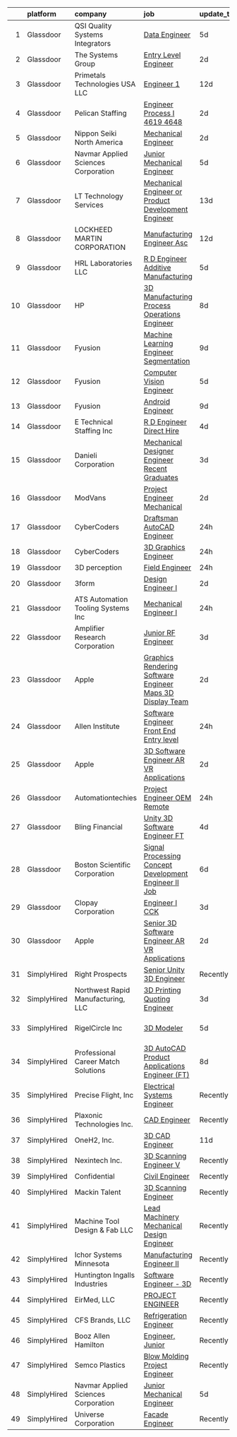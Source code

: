 

|    | platform    | company                             | job                                                                                                                                                                                                                                                                                                                                                                                                                                                                                                                                                                                                                                                                                                                                                                                                                                                                                                                                                                                                                                                                                                                                                                                                                                                                                                                                                                                                               | update_time   | location                   |
|---:|:------------|:------------------------------------|:------------------------------------------------------------------------------------------------------------------------------------------------------------------------------------------------------------------------------------------------------------------------------------------------------------------------------------------------------------------------------------------------------------------------------------------------------------------------------------------------------------------------------------------------------------------------------------------------------------------------------------------------------------------------------------------------------------------------------------------------------------------------------------------------------------------------------------------------------------------------------------------------------------------------------------------------------------------------------------------------------------------------------------------------------------------------------------------------------------------------------------------------------------------------------------------------------------------------------------------------------------------------------------------------------------------------------------------------------------------------------------------------------------------|:--------------|:---------------------------|
|  1 | Glassdoor   | QSI    Quality Systems Integrators  | [Data Engineer](https://www.glassdoor.com/partner/jobListing.htm?pos=115&ao=1136043&s=58&guid=00000181c80a850399a1b6857cec19b5&src=GD_JOB_AD&t=SR&vt=w&ea=1&cs=1_7c8bdd2d&cb=1656918541979&jobListingId=1007968730724&jrtk=3-0-1g740l19ig4d0801-1g740l1a0k60t800-1b7cb613c4416b93-)                                                                                                                                                                                                                                                                                                                                                                                                                                                                                                                                                                                                                                                                                                                                                                                                                                                                                                                                                                                                                                                                                                                               | 5d            | Minneapolis, MN            |
|  2 | Glassdoor   | The Systems Group                   | [Entry Level Engineer](https://www.glassdoor.com/partner/jobListing.htm?pos=119&ao=1136043&s=58&guid=00000181c80a850399a1b6857cec19b5&src=GD_JOB_AD&t=SR&vt=w&cs=1_30a8fd0e&cb=1656918541979&jobListingId=1007976903234&jrtk=3-0-1g740l19ig4d0801-1g740l1a0k60t800-851d6c0d89b25f9f-)                                                                                                                                                                                                                                                                                                                                                                                                                                                                                                                                                                                                                                                                                                                                                                                                                                                                                                                                                                                                                                                                                                                             | 2d            | Columbus, MS               |
|  3 | Glassdoor   | Primetals Technologies USA LLC      | [Engineer 1](https://www.glassdoor.com/partner/jobListing.htm?pos=128&ao=1136043&s=58&guid=00000181c80a850399a1b6857cec19b5&src=GD_JOB_AD&t=SR&vt=w&cs=1_64fa22b4&cb=1656918541983&jobListingId=1007954797551&jrtk=3-0-1g740l19ig4d0801-1g740l1a0k60t800-6f0a258b44505728-)                                                                                                                                                                                                                                                                                                                                                                                                                                                                                                                                                                                                                                                                                                                                                                                                                                                                                                                                                                                                                                                                                                                                       | 12d           | Warren, OH                 |
|  4 | Glassdoor   | Pelican Staffing                    | [Engineer  Process I   4619 4648](https://www.glassdoor.com/partner/jobListing.htm?pos=105&ao=1110586&s=58&guid=00000181c80a850399a1b6857cec19b5&src=GD_JOB_AD&t=SR&vt=w&ea=1&cs=1_c9d2e28d&cb=1656918541978&jobListingId=1007977183067&cpc=F793441F64F6F721&jrtk=3-0-1g740l19ig4d0801-1g740l1a0k60t800-0d6011ecf102bfcc--6NYlbfkN0C7_nW159TUXLR9iGNcME4zywqNlZ73U1VmHV_y04bSXvBjN_cd6E-LIMJGDU_ScV3aKHeW7VfFp_8976FrZzKcHqiGJ3hJqqmXoAcL_wwoBJi_QkWoCbRbYLCNMluk8nv0Zz8R5wClbHEQ0F37_fUiuDn6hZv3_0L9lgPQk8Dh2k21JNnQlS8twiaVXP-fkIKQ8TeduLQaIM4LSl6Fedz_AN1IsDsTDWoci119ne5JT6fRfzrAwJu-5H-PDYjStmACtVJDEVILbItOke8892NF728IekXcqR9Q3XMqjQqX-hpRsM2FgUNYcnt0Hn0sr1ms6k1LP6DcPXV0ODQEzVD3OyhjpZPxrsx_1J-Ii7lgbXQtAJrwIjjrO0ta5z_P-bXheGkFi3NJndZD0HHdvK4OBeBGTz3DHGjGb8j1N8oQ6H7iGotCdsNS_ypOfNAeo6G2HN11hbT_8RXQxSdIzJintcdDeM_pA_hUDp3g1LZnlJAflhbn_yFy3P0JOuw52xgc-ytR7yt0CGnrZy2NLhTOp0Dp3i_CA-E%3D)                                                                                                                                                                                                                                                                                                                                                                                                                                                                                                          | 2d            | Albany, NY                 |
|  5 | Glassdoor   | Nippon Seiki North America          | [Mechanical Engineer](https://www.glassdoor.com/partner/jobListing.htm?pos=101&ao=1110586&s=58&guid=00000181c80a850399a1b6857cec19b5&src=GD_JOB_AD&t=SR&vt=w&ea=1&cs=1_c44bba15&cb=1656918541977&jobListingId=1007977201479&cpc=F0D43F17ED76B3A9&jrtk=3-0-1g740l19ig4d0801-1g740l1a0k60t800-7456906b5fb2736b--6NYlbfkN0DfhRLDY5E7BVY3xhBTAobuSaZ3WR2SqAJ-w4NHeQGDZ4N7kqSqiwTq2tr0IA9OxVWvQKlg20hLu1mIltqehbBfD1AClc4XJ24sXnfXIZSKBLlAF5jzEhSEZfSQzxKbgg81lhsfDSX6PKEkFF46zpPwdZsy0vpiPzGgGQotxRa30xnhL44tBjDSbQkr4EaLHZm7tfpQ5mf8uS8QsJaV_F-XsrR8s6b_4vL4iiYe5Fg0aFqhUQyjWijHd3ivVqbMBu0cbwRTnsFdqbvd7ZtaRe-Z-eBq7Sq_rSNQfgdMdQbwqVxz0ULs4g6vgxeIaJaO22QOOA0Q03y8zqiW93fo67hoAszTFyChpGkTStpZ2EVdwnqZEkabRmp91gJ0Rxba4ghhczzYbQC2wkDZz4dw57yq86GGynRtSQcnz5mEjO8DdGKiTzvid02ICGC231wuwEndu1vMFqrBGAwkwkg4y1CsoZeumUhwv7VA1Ujjpg-kfmdJpBhr1uABojzjrqldnY_UgfWk0LSw-Q%3D%3D)                                                                                                                                                                                                                                                                                                                                                                                                                                                                                                                                        | 2d            | Sabina, OH                 |
|  6 | Glassdoor   | Navmar Applied Sciences Corporation | [Junior Mechanical Engineer](https://www.glassdoor.com/partner/jobListing.htm?pos=120&ao=1136043&s=58&guid=00000181c80a850399a1b6857cec19b5&src=GD_JOB_AD&t=SR&vt=w&ea=1&cs=1_9efad1fe&cb=1656918541980&jobListingId=1007969576680&jrtk=3-0-1g740l19ig4d0801-1g740l1a0k60t800-f459b83df0446b9f-)                                                                                                                                                                                                                                                                                                                                                                                                                                                                                                                                                                                                                                                                                                                                                                                                                                                                                                                                                                                                                                                                                                                  | 5d            | Lexington Park, MD         |
|  7 | Glassdoor   | LT Technology Services              | [Mechanical Engineer or Product Development Engineer](https://www.glassdoor.com/partner/jobListing.htm?pos=129&ao=1136043&s=58&guid=00000181c80a850399a1b6857cec19b5&src=GD_JOB_AD&t=SR&vt=w&cs=1_c4fc94da&cb=1656918541983&jobListingId=1007952822245&jrtk=3-0-1g740l19ig4d0801-1g740l1a0k60t800-bc463523600e8a40-)                                                                                                                                                                                                                                                                                                                                                                                                                                                                                                                                                                                                                                                                                                                                                                                                                                                                                                                                                                                                                                                                                              | 13d           | Michigan                   |
|  8 | Glassdoor   | LOCKHEED MARTIN CORPORATION         | [Manufacturing Engineer  Asc ](https://www.glassdoor.com/partner/jobListing.htm?pos=117&ao=1136043&s=58&guid=00000181c80a850399a1b6857cec19b5&src=GD_JOB_AD&t=SR&vt=w&cs=1_a1e8f7fa&cb=1656918541979&jobListingId=1007955635532&jrtk=3-0-1g740l19ig4d0801-1g740l1a0k60t800-c2df55a5db083bf2-)                                                                                                                                                                                                                                                                                                                                                                                                                                                                                                                                                                                                                                                                                                                                                                                                                                                                                                                                                                                                                                                                                                                     | 12d           | Stennis Space Center, MS   |
|  9 | Glassdoor   | HRL Laboratories LLC                | [R D Engineer   Additive Manufacturing](https://www.glassdoor.com/partner/jobListing.htm?pos=126&ao=1136043&s=58&guid=00000181c80a850399a1b6857cec19b5&src=GD_JOB_AD&t=SR&vt=w&cs=1_cca66f4d&cb=1656918541983&jobListingId=1007969686195&jrtk=3-0-1g740l19ig4d0801-1g740l1a0k60t800-d0acf75f4fc4560d-)                                                                                                                                                                                                                                                                                                                                                                                                                                                                                                                                                                                                                                                                                                                                                                                                                                                                                                                                                                                                                                                                                                            | 5d            | Malibu, CA                 |
| 10 | Glassdoor   | HP                                  | [3D   Manufacturing Process Operations Engineer](https://www.glassdoor.com/partner/jobListing.htm?pos=121&ao=1136043&s=58&guid=00000181c80a850399a1b6857cec19b5&src=GD_JOB_AD&t=SR&vt=w&cs=1_7b03f1dc&cb=1656918541980&jobListingId=1007963054934&jrtk=3-0-1g740l19ig4d0801-1g740l1a0k60t800-35aeaf895b488a24-)                                                                                                                                                                                                                                                                                                                                                                                                                                                                                                                                                                                                                                                                                                                                                                                                                                                                                                                                                                                                                                                                                                   | 8d            | Corvallis, OR              |
| 11 | Glassdoor   | Fyusion                             | [Machine Learning Engineer   Segmentation](https://www.glassdoor.com/partner/jobListing.htm?pos=114&ao=1136043&s=58&guid=00000181c80a850399a1b6857cec19b5&src=GD_JOB_AD&t=SR&vt=w&ea=1&cs=1_4a2f26f3&cb=1656918541979&jobListingId=1007962502623&jrtk=3-0-1g740l19ig4d0801-1g740l1a0k60t800-108317ff1b59ecc9-)                                                                                                                                                                                                                                                                                                                                                                                                                                                                                                                                                                                                                                                                                                                                                                                                                                                                                                                                                                                                                                                                                                    | 9d            | Remote                     |
| 12 | Glassdoor   | Fyusion                             | [Computer Vision Engineer](https://www.glassdoor.com/partner/jobListing.htm?pos=118&ao=1136043&s=58&guid=00000181c80a850399a1b6857cec19b5&src=GD_JOB_AD&t=SR&vt=w&ea=1&cs=1_51c12dbb&cb=1656918541979&jobListingId=1007969948910&jrtk=3-0-1g740l19ig4d0801-1g740l1a0k60t800-98259e672736a595-)                                                                                                                                                                                                                                                                                                                                                                                                                                                                                                                                                                                                                                                                                                                                                                                                                                                                                                                                                                                                                                                                                                                    | 5d            | Remote                     |
| 13 | Glassdoor   | Fyusion                             | [Android Engineer](https://www.glassdoor.com/partner/jobListing.htm?pos=127&ao=1136043&s=58&guid=00000181c80a850399a1b6857cec19b5&src=GD_JOB_AD&t=SR&vt=w&ea=1&cs=1_09bca7c1&cb=1656918541983&jobListingId=1007962502619&jrtk=3-0-1g740l19ig4d0801-1g740l1a0k60t800-93fe9017ec8b2785-)                                                                                                                                                                                                                                                                                                                                                                                                                                                                                                                                                                                                                                                                                                                                                                                                                                                                                                                                                                                                                                                                                                                            | 9d            | Remote                     |
| 14 | Glassdoor   | E Technical Staffing Inc            | [R D Engineer   Direct Hire](https://www.glassdoor.com/partner/jobListing.htm?pos=112&ao=1110586&s=58&guid=00000181c80a850399a1b6857cec19b5&src=GD_JOB_AD&t=SR&vt=w&ea=1&cs=1_1c67a140&cb=1656918541979&jobListingId=1007971144322&cpc=2CAED5C921A5F994&jrtk=3-0-1g740l19ig4d0801-1g740l1a0k60t800-64b4e5dc90411d89--6NYlbfkN0BzewWZAvHrP33pFa8rqSYdBADwU_6W433UX-ZzU7DkomS7OpghFS-EYy12EFEyES6EZBo8qfAGws0s1_KgUQAchcxGg8KtyJBK600VCLCVwMosT8ydWDvHre2uwrfK03rAxTXeEcOBEb_8IU4p6cpDGor-h9UEZSGEcahhJu1uyKHbV5pt7s680o8WtO7UEIqsAq3ZYtgQplzbSFEA0F3X9qAk5zQjJCVeNc1-e2GBtSD_hR1Zz8dMpt_yVFdVgqJNaJj-2jPxgjhULWkOJaQZKWa0E7NQFSF6oGLorTAtbSS3u8HTTXUgN1g6O9nNpPLbSSTG8cmeXu65FJIhgYa0Ll18rm1IJuPooWAi05AlCrcAx5nIaGgjbOVGuJDJ7JZ0Tbo8aBbMEFFv80ilz3Pd6QQYm2g0lON7akf7VHKszBN1Qr-q1CZAmZuMvY43F68ZXoYgwsZ9YSFseA1cxOJdgz97P-YkNV_w25PYrWtpZFQF2wY8AuXF9qkIe8jokws%3D)                                                                                                                                                                                                                                                                                                                                                                                                                                                                                                                                               | 4d            | Saint Paul, MN             |
| 15 | Glassdoor   | Danieli Corporation                 | [Mechanical Designer Engineer  Recent Graduates ](https://www.glassdoor.com/partner/jobListing.htm?pos=125&ao=1136043&s=58&guid=00000181c80a850399a1b6857cec19b5&src=GD_JOB_AD&t=SR&vt=w&ea=1&cs=1_f085474d&cb=1656918541983&jobListingId=1007974819038&jrtk=3-0-1g740l19ig4d0801-1g740l1a0k60t800-924602e9500d3faa-)                                                                                                                                                                                                                                                                                                                                                                                                                                                                                                                                                                                                                                                                                                                                                                                                                                                                                                                                                                                                                                                                                             | 3d            | Cranberry Twp, PA          |
| 16 | Glassdoor   | ModVans                             | [Project Engineer   Mechanical](https://www.glassdoor.com/partner/jobListing.htm?pos=104&ao=1110586&s=58&guid=00000181c80a850399a1b6857cec19b5&src=GD_JOB_AD&t=SR&vt=w&ea=1&cs=1_85c418ab&cb=1656918541977&jobListingId=1007977796727&cpc=618B7C2C2BCBC227&jrtk=3-0-1g740l19ig4d0801-1g740l1a0k60t800-60b8890d4c7f25df--6NYlbfkN0CIvlFO1viM0yws6J73TvXekLDchTYm-gs_i7GQJRRsCmqiF7MK2xpGLyfui2GUVm13VgX_sO4uVG4wHiRJV84Kx4sE27DrW08QlHWmLp-5xn2Egwa7Fc_JZ6srVo1iAaFyVrdURJd012m2hklgP44SPEvx9wyXLWnTz4qjFmdtKTF82FvpOF4dFBwNFLl1qlCpvH5v_rx4rrbVtHJrPhWyRlQJNXkzMwuqnj8zsevnqUAK8SKZUvIO3up3jy5NalGWJ4K63OTwV8Uq64ny-Oh916ecWj4EDrc_ApofzIrS57AbzCI0eWPC2s3pajTyO2WaAg3DLPInWJLzomf8pswj0W2wz1v81uuHKi_9pJmuTqM7ySuCvpLAM8O3IpNz3z2xLLlmzOurynI27FB-6Ltjt-dMKNH_Uj3SSWQBVmrekY-32ZNp38ncXWpeH57islKcLd8x0wy7e1sYxe0CylEmpNAbHK9QZaTU3ueokGJV4XWcvsFGc7ofZ2_WNEqoOQBLpw6yUGjUXg%3D%3D)                                                                                                                                                                                                                                                                                                                                                                                                                                                                                                                              | 2d            | Oxnard, CA                 |
| 17 | Glassdoor   | CyberCoders                         | [Draftsman AutoCAD Engineer](https://www.glassdoor.com/partner/jobListing.htm?pos=110&ao=1110586&s=58&guid=00000181c80a850399a1b6857cec19b5&src=GD_JOB_AD&t=SR&vt=w&ea=1&cs=1_55900f91&cb=1656918541979&jobListingId=1007979947229&cpc=FA84DF7EA1EC2398&jrtk=3-0-1g740l19ig4d0801-1g740l1a0k60t800-fb79d90b2c626ef2--6NYlbfkN0CpFJQzrgRR8WqXWK1qKKEqALWJw739KlKqr2H-MSI4eoBlI4EFrmor2FYZMP3muM3crcIxY9HAJ7VL0gWJWqrbrp-QvQ0IPaml3j-HqygJYHtB2hK251cJNOKi58hsp35z29NfGfjpFSwpf8RKyQmYObA_DFBypBTB2BNP0Y6WfLDyCafcOVNIme9YTdRYhMtDgH4SsK4NEqt0GK9XDKrhtsIbbGooFGCSTpa1Ld0krDRTAFc3LHRMZvDnbaBrhPnND-VZWYXLeQMBVI4KnzIVVC6tbH9k8JwW53XTAwq_Vlg0WSqVBHhFT1UOZ5R0dm0e97GV1__QTfmrLRSUW55uKLAPHOMr0up5olW7b4qfFmKWkHHeA-QdQQyPvCC6rmy9ic_pnMfO-Xe9rDUmEQQkmSNOe3IlXbuQbPB89CrDgBmR6M6wii1Uap_JHqzHGVKf4ORhPdZ0_taWslrEw-E3BP34iYDI4sqbwx1HwbA9T6M0aaKcrPGHjH-rZzN3qOk_3_3lTAeuEfxU9bFQy85ou-o4yGNzJ2f1EpD0u6NLJK5l9g_0v5dZq4jXziodfNo2Fj42QMKYJUaIDq90paLERWQOkruc0-sBaWvlz_KVj2KI6GuOuyQPeoXaJeHQj1OHtnVUFF52M4PcNfP0kPo56WN7qIMRLSU6grwVpvtSNbPA60-L9xX9LXrhlenrrNmMawtqaqhB1tMC8hBlyCoxQsITS0X2vPZdi-wHemLWDr7LIC4ybzHQZuHXCBlJQ5sSD3G6oVS_p2s0_zNwBQ4j027trUHvpyKOLajtxBBBMdipY1dH_gJqDtkOXZRQiCmb5Y6_aWbI2c8_bYcVJHQ7QHKYOyhz09obdc2CNPkRtcL3KUvujd0MzEo1hB5qQc5CbXpZV_9WFiswRyuowcESG_C0nF5SXuvHhkB06HTSA8ypV_jVn1gnRc4w98Klz-tMyjkIXjAAnYkA_fUvFkdXG_RitgYT1Co%3D)                                               | 24h           | Sterling, VA               |
| 18 | Glassdoor   | CyberCoders                         | [3D Graphics Engineer](https://www.glassdoor.com/partner/jobListing.htm?pos=111&ao=1110586&s=58&guid=00000181c80a850399a1b6857cec19b5&src=GD_JOB_AD&t=SR&vt=w&ea=1&cs=1_5877b93e&cb=1656918541979&jobListingId=1007979947791&cpc=A65DF3A704A48F9B&jrtk=3-0-1g740l19ig4d0801-1g740l1a0k60t800-e5bbd8f5ecac835e--6NYlbfkN0CpFJQzrgRR8WqXWK1qKKEqALWJw739KlKqr2H-MSI4eoBlI4EFrmor2FYZMP3muM3crcIxY9HAJzc6szcLT7ISUl_hnJF9yTOlM-vLv3EaYi_2NP5n3o_U0Lc3H8g-Roi3fGQHOWmfBtBCkPtlHFUM_0i8nqU8mPTgVHC1Kit_TiQNCfw2-5_ZBII8XJWbEAQUmRdlhBSU8jNOQ2v-HU9WFKph5Rc85_mALjZQ6udWWAJ-HEwTUFK2LCLjkaYAYeXIXKc-YgB4p0HSY6zMrfhZrXTRNUqc1TxnOjqqdZt6VhcgUTkkiwT3BYI8BCgZj3XcmyzPY2m23O9rlH2n2-sRMQzA4zW5i3SZ22m5mHutuHxbeGu_VZic-79GUrLrw0R91GdFr5F3xTXspMQNaKjlfP05ez6Y6IsyDvK6IyMayJCqg8q0yurV2BySHD8oARUVKT-R_kBwQQ6iCP0qTneoXAg2qR9OnuX5f-_ttSs_xSX1lGFN2paRhO4_2r1tZGlANIDccT6YNaJc6KUpBhDIlFan6snZzTB7SGbqTtMW3jPWTDEPmKLTPMBvEriyFy0qQVkRcM1wsCv-z_5tM9QlYjazIjjpMjwF8UNR_IaJBpltvpS2V2KJ4IZiDB2vRmTuV5sHdORRRxOEeGVpFE0T1Y9SHMNiFV-Fb5xMbUXy_SEkSVyOQUffiyRoifEDmG4E6BwfOJPhEizVNw2VleN1FhkcdGhOzlWJubOuegMIvTctfOeevJVLCMwfQp3dQ-WM8atBMZE8MCSr_fWNk3jcnIRKLG-UwPVr48po3cOjiomZan1GciH2cAMJtAI2vLOQN6Yrmy30dMBksgb5Ab8mbaHnZ6qOlvHQ7OZyFzqxDegLWMv8Qk752DhiKujvYgN7BaT_rtTmWnzenfgD40cV70w_jojdVCyrW74Vl8wbtUUEYmKODaGHWMheyIRvXf--nnXFZJmh0HoWPH6putWvlCrK4D9M0mlmhcUBZGdkAnPCvgxSXT6y)                                   | 24h           | Redwood City, CA           |
| 19 | Glassdoor   | 3D perception                       | [Field Engineer](https://www.glassdoor.com/partner/jobListing.htm?pos=130&ao=1136043&s=58&guid=00000181c80a850399a1b6857cec19b5&src=GD_JOB_AD&t=SR&vt=w&cs=1_300bd3d0&cb=1656918541983&jobListingId=1007980826100&jrtk=3-0-1g740l19ig4d0801-1g740l1a0k60t800-ec1e36fb9923507a-)                                                                                                                                                                                                                                                                                                                                                                                                                                                                                                                                                                                                                                                                                                                                                                                                                                                                                                                                                                                                                                                                                                                                   | 24h           | Orlando, FL                |
| 20 | Glassdoor   | 3form                               | [Design Engineer I](https://www.glassdoor.com/partner/jobListing.htm?pos=103&ao=1110586&s=58&guid=00000181c80a850399a1b6857cec19b5&src=GD_JOB_AD&t=SR&vt=w&ea=1&cs=1_ddf918a4&cb=1656918541977&jobListingId=1007977846937&cpc=EA19F5B90D514204&jrtk=3-0-1g740l19ig4d0801-1g740l1a0k60t800-2d8cb9ef69096635--6NYlbfkN0DVVpRiGEUFeztrPLJeDLfbK_o9wLke16TUPhBXqz-k-rIHXO5GA1XFQmyiOfwIAYqsmUABfCuqWyrt4FmidR_x-q1-KQP2LGS7pbuM_SgnvCkUMcHodiN-0bgi0xhXlAme2YpPv4GC2I40FnSWe7LiclAyZwgp72a5W5h0RPiTtkBQOd8ktEPjAQUKaKM0Vkq9FFCle_kgbme8kUPvuKD9333w_ZnNSYHoeps9R0cRDSxmwrss86hPD3UQZZiyTWdrhuPmwn79Mkc9zlLI9FIiVQhwIA3Le9zjAFd2wGuZeEF5np_MGZGE6AIfwEUiQVcr8418i-jDkzdhFn32teI-nH0wv-BttLkvFopLc4mUh3DrHCqlr5LGpVT6zltSJocl2Dr7i7K7_LhxoF4qsBvGBy6BVgn1Buy8K0_9iPcOl05bhQCz_U1EHuM44pUsmcf84P8wObb4a3_BXYj1fEvbDQvGaFmQbPpbQ-SQS2VzfNJG0Cangn0_3LRu1EF9EgC0-6kqRuXIqg%3D%3D)                                                                                                                                                                                                                                                                                                                                                                                                                                                                                                                                          | 2d            | Seattle, WA                |
| 21 | Glassdoor   | ATS Automation Tooling Systems Inc  | [Mechanical Engineer I](https://www.glassdoor.com/partner/jobListing.htm?pos=113&ao=1136043&s=58&guid=00000181c80a850399a1b6857cec19b5&src=GD_JOB_AD&t=SR&vt=w&cs=1_22756106&cb=1656918541979&jobListingId=1007979819542&jrtk=3-0-1g740l19ig4d0801-1g740l1a0k60t800-9ddddd7f0ba4a700-)                                                                                                                                                                                                                                                                                                                                                                                                                                                                                                                                                                                                                                                                                                                                                                                                                                                                                                                                                                                                                                                                                                                            | 24h           | Rolling Meadows, IL        |
| 22 | Glassdoor   | Amplifier Research Corporation      | [Junior RF Engineer](https://www.glassdoor.com/partner/jobListing.htm?pos=102&ao=1110586&s=58&guid=00000181c80a850399a1b6857cec19b5&src=GD_JOB_AD&t=SR&vt=w&ea=1&cs=1_45e140dd&cb=1656918541977&jobListingId=1007973692978&cpc=F1F9710DED3F09F8&jrtk=3-0-1g740l19ig4d0801-1g740l1a0k60t800-a38fa34dd3515fb9--6NYlbfkN0BhwSWBzNnK6FAQfCqOlvcAZCXqQpIiQyC0tToH9knyLQ39f1Fu-NxJzpMVbv3LNsHo7qLmMbkaocXSkPmryp3OJ-r8gwPcIsdZ5MwWRA5DyaVdfgFiAbSomanB0s9IpMzeODcQVZrXytyejPa_7AZZ4FNSVq8UGGq2KO9MYpeukFMhS5CM6ASSDw0QlDUxiQEK2PrwPEMH4k2368BY7cw8AFHEunWPRUJgcP1S5pySPtF7JNGVqAwpo3Bf3gkqZeajsd-yyf7xrr7Fiy5nw2ycJkbGIWUlUCvBYa_uJ-TgrPsrF6hDyUwd0cNnfQ37sZwz-uHV7o5YKbKgNBwfw6sQ-Y78gN5iWJH_R0sgJ9K0reNVmSkRzDynBiM3kfhptklKEKAM0GQYcrqoT7IU9K5IgHSGaenZyc8wmaZMbowzSOs4LjTpiNbRsKLaqVS9raHVNHQyFlXeWuJRQ3M6k19WEktscaTzKLX5Y3E0BGoK3UMsAiohlpzXBnDr9aVdrj8%3D)                                                                                                                                                                                                                                                                                                                                                                                                                                                                                                                                                       | 3d            | Souderton, PA              |
| 23 | Glassdoor   | Apple                               | [Graphics Rendering Software Engineer   Maps 3D Display Team](https://www.glassdoor.com/partner/jobListing.htm?pos=106&ao=1110586&s=58&guid=00000181c80a850399a1b6857cec19b5&src=GD_JOB_AD&t=SR&vt=w&cs=1_519db61b&cb=1656918541977&jobListingId=1007978378482&cpc=654405A9B1E0A9F5&jrtk=3-0-1g740l19ig4d0801-1g740l1a0k60t800-7d89b7163dbbe20c--6NYlbfkN0BvKrLyj5gPmtZO9T8euul8TCxuuKNOtzRJOomxnwSEodTz2Bc-sPZl29JElYHfcoScqyloiakGxM4CTLC0GcdBoSsIcU9nPBdVcxSgp4NnM6b_1RgYfc0vi3kblS80HvF0A-jEgrXDzsYnStZuJURL-WpGWvev2Ri66nPhLbPyvMd_4t6QKUSApixRe0ITVpVjABjLx6Dl7vGbiR_9mgbAifN58dZd5WHdZwBKzLwqP0Zhh1dONeuBGdylidbP-_Hy8S9HV8f6KtNeoimxFqZ1-ZLFRXzKrzmAOrG_rICG8BayNbS1uGT96rI9ER0ILDh_kSgjMmW3akRT_O7GfLtSZeUOUgbGa4C-l7XO0cshx4Zez9zBj43K3IFEwSVCddBEl83z-v5qYx8Y6BHT8QnGEajhtrXB38WwR5CC8IQIZTeb_AdtYf84SOFpoNSGWOqe5syFAjnF3Tp8Dbc6jfQH2Z7c4fw2xTKu8sWDFseztp3rEHR34RKIZX0apG7hnS1SDKrgPGb6Kd8oSv93cNwTh49joSXhdKIMzp92VBTRoJnHpLH6WvDOJsIWymhA9s-HZsRxY1H68yZiOCcET_u0Edg7Igpd59jIYM3j406dWsuv4lss02chSBvHMdemTRoEfUKleheouap4O8bF2P_JNk5AgqmQbM0kjRDKTevm_mhzStDzI_kceFpeiYK5gFAaya9IvGrR3jDwLjZXgJ7fC6fTdH3-X0j-3TfoNuO2oK8IVvciz3e9dCTdDWj_ZvYzZM4ONif481ByR0o5VHEQGztpr5oqfcDRKxcIT-GY5QGrXJfiyAbFEn8rdZyIkwzG9sbWAsOxEGTpYBac_1oWPSGUphVHHBLHkjS9R6yTnfxZvkLJhP4lUtQm54O5UZlp2k6sabsXwiopQhK2GRkpWw-1S764rvDTwV-XfwA5V9iCU9KMBEv20qVKeTsb8v6ZbnUNFEmRmeY8BTKlw2PtRO54-5Ifbhmzafj4hGW9lixbpYFWfEdd) | 2d            | Culver City, CA            |
| 24 | Glassdoor   | Allen Institute                     | [Software Engineer Front End  Entry level](https://www.glassdoor.com/partner/jobListing.htm?pos=116&ao=1136043&s=58&guid=00000181c80a850399a1b6857cec19b5&src=GD_JOB_AD&t=SR&vt=w&ea=1&cs=1_0227fe2f&cb=1656918541979&jobListingId=1007979384298&jrtk=3-0-1g740l19ig4d0801-1g740l1a0k60t800-88e3844b36ee77b6-)                                                                                                                                                                                                                                                                                                                                                                                                                                                                                                                                                                                                                                                                                                                                                                                                                                                                                                                                                                                                                                                                                                    | 24h           | Seattle, WA                |
| 25 | Glassdoor   | Apple                               | [3D Software Engineer  AR VR Applications ](https://www.glassdoor.com/partner/jobListing.htm?pos=108&ao=1110586&s=58&guid=00000181c80a850399a1b6857cec19b5&src=GD_JOB_AD&t=SR&vt=w&cs=1_6ad3caab&cb=1656918541978&jobListingId=1007978378538&cpc=F41FEAB56D215062&jrtk=3-0-1g740l19ig4d0801-1g740l1a0k60t800-5613dde770b528d6--6NYlbfkN0BvKrLyj5gPmtZO9T8euul8TCxuuKNOtzRJOomxnwSEodTz2Bc-sPZlt2Zgji_QUXFPq_gRBnVvJbho4-fvCQlNyt_qZPlfzMAtzVOKVdF25GSq_UedjLkewRQJUBAk-bu5Mn4SIdqQEvsqpaiuR-XrbH_tc0B3XHZk-0mScSFxTQlYfYUaSjTsqLS35NArlxi48QyCEGbsLlzILi2Teh5ONlB7E4j0-I6ion4wDjcIfi99n1kYdVXPmsstpFCtpgB98YpldG7JX5xBTnY32zRPXKgv30gmljbKfYQpDUcmwZSnUZSiQjp9R3s8hJzuBmoslzXQBzw4b9Ziz4ikueO2ZTgcMTLd3a92xt-1osAHI3hKszV2lyUIFPKiyMoIfmhJqxs5lXP6Rq4NDDctomkl9EG6cNVwti7nGGdHL1MMNXo56eHY30nDbLcMKuDRhWOlGM4YAaEd_2zLkrTF4XAE6KeVWdzleuS7P5kwvb_ObO3KTOi-fbWJiFSB13dBapb09vxgr6UDWHbDl4-CRjbj45_Z4mguUOBRZPfBg5M4uNcEbkKAdHQQDTXMG9hwRD1uUobjGu62n0uSorVy0oQiSr3v1RVAI6JqXQ0Po2vs0LF-MKez87GjeLdDBy0f74ccTAAPh2pvbaRLa9QQ59svz-4_1V9jKpVf2iTuE5ts9MT_uhjlgrOsgOX3Zb9OEewpGdAF6tAammzrB0eU9p5eUFEo95wQmEjHczmr7i9A5Bsktfny7jY2P3vrf-bRnlvqO-pS0SfNbGLk2WyfT8TlWN7Gwu0iqkVe8VGOJbn28HJaFSMOhxVn0ZwV4X1f9_uzuCKmGgBLjkDI1LGZNrB7atlbSePKz_WeDJ6t9AvJ1z1JxShV7384ZZuV8j-x3E0bDvzdCVWgc0oEdXUFukjADc5QVRfDssG6e6u1HDchHfgovQ9mVOpiGDYRwjzXXp2Cdd4sox0ClG_Xl91-pgS6GjvslX7asjs%3D)                                     | 2d            | Cupertino, CA              |
| 26 | Glassdoor   | Automationtechies                   | [Project Engineer   OEM  Remote ](https://www.glassdoor.com/partner/jobListing.htm?pos=109&ao=1110586&s=58&guid=00000181c80a850399a1b6857cec19b5&src=GD_JOB_AD&t=SR&vt=w&ea=1&cs=1_2f706644&cb=1656918541979&jobListingId=1007979913081&cpc=FD1C1DA32C38CFA7&jrtk=3-0-1g740l19ig4d0801-1g740l1a0k60t800-1bd6532cf26b86bb--6NYlbfkN0AB2YFh2yNK6dLg3bPEY3GUoWi1OMxmWHKrVVbWDnJ3eb-Y0N841v5ZWbvofVrHkWxei8J46pGhXq-OPiC0NMtgXbRnNMYp_MZBKQ6MT4xWrIKVLxOYpTVilvEspVlBPHewNpkaf92rzqaxEjfdkj872PvU-PzO-iWk5pMnY1cC08-jegWAone5Djp_7RmzLRUJxWl8PGVGA156fgeFpTWdfuKfDODzc46YWz4tVbS_I1PLwp3QeLSf4UcDbariJl88b3nsDO1jVBltfFXOEF6IQGE452UUk_yAQY7LL1ArjzdCj1D-3avSad4d5aqJgMLYybe4_Vt_wf_HDzoMa9CBcBI8GAHrhWJls94JFnx9s1Kxzi2qjtqw5IpI86TAoZlyeMEk_7WCgFLCOtzvF683cxTQA3Z8BDCg5K-hhPOOct1levrnceM4tRygByN5zbe258EIAl6SrnHZ6F2oaHmckgDVwS52LqqAPg5enkrDU2zxh-sGtCdT5sB01ap45R75Pn9R4PuymLk7MmVUE8gu)                                                                                                                                                                                                                                                                                                                                                                                                                                                                                                                        | 24h           | Remote                     |
| 27 | Glassdoor   | Bling Financial                     | [Unity 3D Software Engineer  FT ](https://www.glassdoor.com/partner/jobListing.htm?pos=124&ao=1136043&s=58&guid=00000181c80a850399a1b6857cec19b5&src=GD_JOB_AD&t=SR&vt=w&ea=1&cs=1_ad419aee&cb=1656918541983&jobListingId=1007970013739&jrtk=3-0-1g740l19ig4d0801-1g740l1a0k60t800-a48a641bf1715dbc-)                                                                                                                                                                                                                                                                                                                                                                                                                                                                                                                                                                                                                                                                                                                                                                                                                                                                                                                                                                                                                                                                                                             | 4d            | Costa Mesa, CA             |
| 28 | Glassdoor   | Boston Scientific Corporation       | [Signal Processing Concept Development Engineer II Job](https://www.glassdoor.com/partner/jobListing.htm?pos=123&ao=1136043&s=58&guid=00000181c80a850399a1b6857cec19b5&src=GD_JOB_AD&t=SR&vt=w&cs=1_20ad02bb&cb=1656918541983&jobListingId=1007966597821&jrtk=3-0-1g740l19ig4d0801-1g740l1a0k60t800-652f9ec61aa9bb40-)                                                                                                                                                                                                                                                                                                                                                                                                                                                                                                                                                                                                                                                                                                                                                                                                                                                                                                                                                                                                                                                                                            | 6d            | Boston, MA                 |
| 29 | Glassdoor   | Clopay Corporation                  | [Engineer I   CCK](https://www.glassdoor.com/partner/jobListing.htm?pos=122&ao=1136043&s=58&guid=00000181c80a850399a1b6857cec19b5&src=GD_JOB_AD&t=SR&vt=w&cs=1_f8259cb8&cb=1656918541982&jobListingId=1007973991663&jrtk=3-0-1g740l19ig4d0801-1g740l1a0k60t800-6779662c8b2910cc-)                                                                                                                                                                                                                                                                                                                                                                                                                                                                                                                                                                                                                                                                                                                                                                                                                                                                                                                                                                                                                                                                                                                                 | 3d            | Goodyear, AZ               |
| 30 | Glassdoor   | Apple                               | [Senior 3D Software Engineer  AR VR Applications ](https://www.glassdoor.com/partner/jobListing.htm?pos=107&ao=1110586&s=58&guid=00000181c80a850399a1b6857cec19b5&src=GD_JOB_AD&t=SR&vt=w&cs=1_ade1fd67&cb=1656918541978&jobListingId=1007978378524&cpc=F41FEAB56D215062&jrtk=3-0-1g740l19ig4d0801-1g740l1a0k60t800-3c36c0e1eca9abad--6NYlbfkN0BvKrLyj5gPmtZO9T8euul8TCxuuKNOtzRJOomxnwSEodTz2Bc-sPZlt2Zgji_QUXFPq_gRBnVvJZoSAf1Klzuhw_62oAW-HAVwGu5vrwVylCRA_3El3_Tbh8kkaKbhimj6-gTuHmgyooXEprf7pNnjarfrIcgaYGg-rVIaL_rdbyYm8uPpYldSj50-T52TGxMoiLM0gBFyt7bbSL0o6Ikcr-GtBiJMvnhUulIrO1c4PPpH5sLf2H4zkymmoOg-ysTJHN50Lk7E9ptOep9CIPAy91Die-RZ7YDZyCOpFPWXdN7fB-Wa6i8HjBREHHL_jBtjmiKlQo6xam9KD3o3qhuM116otmk02J4eV4D3qvcqRcWITq_Sio5E56arwxlu_vjSGGDbrc9EEn3jVlmP3W16BIVFK0jJHE8ljv-yy8h4llaFxd99suO7YiE9zI1SEc7uxZrpFRzEGiDxasBybx-Y64cK1P3YUrnStn6g0qC1EYrWm_h3VT3I4nJYeclaDCbwL42c0X3c2BFiYa_dF_mrfFGVHq2qhpwU0JcerwXeqvoexpmV-KmMtu0RKlnUOPIXLz2HYQNeTfQuC9UM77LrUAhNus3zsc1TXcBTdykFKXD1cAoMBTeoszSV6SFS6ck4A3ze_CAQ-GxAOTl89umzdxygUNnqbAJiaSUoBPTl_jGNL0oXh2pkQ2aIfjiSKymHJM4yp2aAsKagVZvocPSp3K_l6jIUfw-ZPU4gQKiJjNVCcZXxJT05rPO0cBNtxP_OTmYCdvkdeblVAS25V5hVl856gMBA-swO7omO4DrdbJRZNcElRE9FQARMcPDDo9aZFhcvUP2y24_1h2GcbK0JmiFR6qNjxgIxCWWm8IpLeidNPXs5ItnOlC8pYzQgdDWm6Mr8BnTpFzUmRNtY-Wt-6uAthC-z1peS31eHJoc0trODoDK-BjTpxIXffwCc4Gc45Dcl9nSEftxk-6d8XAXoJ3ojLzmjx0OuuzRgxqzaqw%3D%3D)                | 2d            | Cupertino, CA              |
| 31 | SimplyHired | Right Prospects                     | [Senior Unity 3D Engineer](https://www.simplyhired.com/job/wmivgBfZdKwEApPVfe9iTFB5eXy_5eswWBOxXDuhHC4PjU2tYom1Pw?q=3d+engineer)                                                                                                                                                                                                                                                                                                                                                                                                                                                                                                                                                                                                                                                                                                                                                                                                                                                                                                                                                                                                                                                                                                                                                                                                                                                                                  | Recently      | Remote                     |
| 32 | SimplyHired | Northwest Rapid Manufacturing, LLC  | [3D Printing Quoting Engineer](https://www.simplyhired.com/job/JUso40oE2a_4yu7nrXC47a9vilbs3fa80kMKeIE_p7SFSolO0mBzKQ?q=3d+engineer)                                                                                                                                                                                                                                                                                                                                                                                                                                                                                                                                                                                                                                                                                                                                                                                                                                                                                                                                                                                                                                                                                                                                                                                                                                                                              | 3d            | McMinnville, OR            |
| 33 | SimplyHired | RigelCircle Inc                     | [3D Modeler](https://www.simplyhired.com/job/qUOY0Ze0UVM9OJhdebrTWkNzWubirMbmmnnLCCuk6ZAShNZ-5hcPYw?q=3d+engineer)                                                                                                                                                                                                                                                                                                                                                                                                                                                                                                                                                                                                                                                                                                                                                                                                                                                                                                                                                                                                                                                                                                                                                                                                                                                                                                | 5d            | Research Triangle Park, NC |
| 34 | SimplyHired | Professional Career Match Solutions | [3D AutoCAD Product Applications Engineer (FT)](https://www.simplyhired.com/job/B8-4EXJdEcHJ8Rg8SIP-sHnZTnSGFtnEX1Bid_uG-NFzuem-vaHkEw?q=3d+engineer)                                                                                                                                                                                                                                                                                                                                                                                                                                                                                                                                                                                                                                                                                                                                                                                                                                                                                                                                                                                                                                                                                                                                                                                                                                                             | 8d            | Seneca, SC                 |
| 35 | SimplyHired | Precise Flight, Inc                 | [Electrical Systems Engineer](https://www.simplyhired.com/job/Qic9IL7ttbr9vwc-2H4Sfw9V5MAW68jlMDBbh8GWi4Aeou6p1peAfg?q=3d+engineer)                                                                                                                                                                                                                                                                                                                                                                                                                                                                                                                                                                                                                                                                                                                                                                                                                                                                                                                                                                                                                                                                                                                                                                                                                                                                               | Recently      | Bend, OR                   |
| 36 | SimplyHired | Plaxonic Technologies Inc.          | [CAD Engineer](https://www.simplyhired.com/job/lJydaGONd-W9AxGv9Qv8Q66V7xx7GzAaFwXqFicqmioaiQeQmnSGBA?q=3d+engineer)                                                                                                                                                                                                                                                                                                                                                                                                                                                                                                                                                                                                                                                                                                                                                                                                                                                                                                                                                                                                                                                                                                                                                                                                                                                                                              | Recently      | Remote                     |
| 37 | SimplyHired | OneH2, Inc.                         | [3D CAD Engineer](https://www.simplyhired.com/job/NmkGRFi-AYvdVfuZM-Ykd-kvE8cW1XQQdEjGG3TRRtRB1FbDzXOEbA?q=3d+engineer)                                                                                                                                                                                                                                                                                                                                                                                                                                                                                                                                                                                                                                                                                                                                                                                                                                                                                                                                                                                                                                                                                                                                                                                                                                                                                           | 11d           | Hickory, NC                |
| 38 | SimplyHired | Nexintech Inc.                      | [3D Scanning Engineer V](https://www.simplyhired.com/job/CmYm3-5_dL68lYpMRWqEm5kN7bQjbhRvfGMbHvRtkLal7qQu0VONCA?q=3d+engineer)                                                                                                                                                                                                                                                                                                                                                                                                                                                                                                                                                                                                                                                                                                                                                                                                                                                                                                                                                                                                                                                                                                                                                                                                                                                                                    | Recently      | Redmond, WA                |
| 39 | SimplyHired | Confidential                        | [Civil Engineer](https://www.simplyhired.com/job/SYsAsToZGRjluGx8mQ6xn5Wvv-VmOEJDXB_L0GZPJm0RqFDwTTZYQA?q=3d+engineer)                                                                                                                                                                                                                                                                                                                                                                                                                                                                                                                                                                                                                                                                                                                                                                                                                                                                                                                                                                                                                                                                                                                                                                                                                                                                                            | Recently      | Marietta, GA               |
| 40 | SimplyHired | Mackin Talent                       | [3D Scanning Engineer](https://www.simplyhired.com/job/UeSWZYnX7kDOVG816trivtvjHS75T_9AJJvNnq8Gr6sqH_DlO5m1WA?q=3d+engineer)                                                                                                                                                                                                                                                                                                                                                                                                                                                                                                                                                                                                                                                                                                                                                                                                                                                                                                                                                                                                                                                                                                                                                                                                                                                                                      | Recently      | Redmond, WA                |
| 41 | SimplyHired | Machine Tool Design & Fab LLC       | [Lead Machinery Mechanical Design Engineer](https://www.simplyhired.com/job/s6-6ptlK8dzUkJdu4KCGsSBqY49t_zXmkx6T4fNs610DtAu3fiqI9A?q=3d+engineer)                                                                                                                                                                                                                                                                                                                                                                                                                                                                                                                                                                                                                                                                                                                                                                                                                                                                                                                                                                                                                                                                                                                                                                                                                                                                 | Recently      | Fostoria, OH               |
| 42 | SimplyHired | Ichor Systems Minnesota             | [Manufacturing Engineer II](https://www.simplyhired.com/job/XpLm4KpblEXrB_s-iCzKmUvZD-wWwhfk8yq83ZdypmXZUENIKyBdtw?q=3d+engineer)                                                                                                                                                                                                                                                                                                                                                                                                                                                                                                                                                                                                                                                                                                                                                                                                                                                                                                                                                                                                                                                                                                                                                                                                                                                                                 | Recently      | Sauk Rapids, MN            |
| 43 | SimplyHired | Huntington Ingalls Industries       | [Software Engineer - 3D](https://www.simplyhired.com/job/PBiQwL4S4PcOA3EuoBLHmUcIfZITP9rJVdE3Wy9LJwZuWzkvM_7BWQ?q=3d+engineer)                                                                                                                                                                                                                                                                                                                                                                                                                                                                                                                                                                                                                                                                                                                                                                                                                                                                                                                                                                                                                                                                                                                                                                                                                                                                                    | Recently      | Norfolk, VA                |
| 44 | SimplyHired | EirMed, LLC                         | [PROJECT ENGINEER](https://www.simplyhired.com/job/TWPCCIXCH_FzBB8QGdvuXr64XZr3WKu1yR-TK5AcajzIe_bggx535Q?q=3d+engineer)                                                                                                                                                                                                                                                                                                                                                                                                                                                                                                                                                                                                                                                                                                                                                                                                                                                                                                                                                                                                                                                                                                                                                                                                                                                                                          | Recently      | Menomonie, WI              |
| 45 | SimplyHired | CFS Brands, LLC                     | [Refrigeration Engineer](https://www.simplyhired.com/job/S-szCaoncCthKQTp42CogM7xcp42IvP0MawR6vvDqGlVtAUSDXE3Fg?q=3d+engineer)                                                                                                                                                                                                                                                                                                                                                                                                                                                                                                                                                                                                                                                                                                                                                                                                                                                                                                                                                                                                                                                                                                                                                                                                                                                                                    | Recently      | Wausau, WI                 |
| 46 | SimplyHired | Booz Allen Hamilton                 | [Engineer, Junior](https://www.simplyhired.com/job/q3upFxoZYvRp1x9lku7caS8vgawFeoyfHksQhxL04V_gakYZ639j2Q?q=3d+engineer)                                                                                                                                                                                                                                                                                                                                                                                                                                                                                                                                                                                                                                                                                                                                                                                                                                                                                                                                                                                                                                                                                                                                                                                                                                                                                          | Recently      | Beavercreek, OH            |
| 47 | SimplyHired | Semco Plastics                      | [Blow Molding Project Engineer](https://www.simplyhired.com/job/iYdNhW14fD-5GM0yp_F_YRD-uM-e8suXWgG2e14ba89fsXplwu5OoQ?q=3d+engineer)                                                                                                                                                                                                                                                                                                                                                                                                                                                                                                                                                                                                                                                                                                                                                                                                                                                                                                                                                                                                                                                                                                                                                                                                                                                                             | Recently      | St. Louis, MO              |
| 48 | SimplyHired | Navmar Applied Sciences Corporation | [Junior Mechanical Engineer](https://www.simplyhired.com/job/BnebH8TEoyC_iNkakcuEQC80ex39xzMyTaazdYhhGLH3reNYA4KDxw?q=3d+engineer)                                                                                                                                                                                                                                                                                                                                                                                                                                                                                                                                                                                                                                                                                                                                                                                                                                                                                                                                                                                                                                                                                                                                                                                                                                                                                | 5d            | Lexington Park, MD         |
| 49 | SimplyHired | Universe Corporation                | [Facade Engineer](https://www.simplyhired.com/job/ClzruATpfdVctiJFWEkn1hUPOWVQN4XFlKY5kus2nR4jESyxSd70LQ?q=3d+engineer)                                                                                                                                                                                                                                                                                                                                                                                                                                                                                                                                                                                                                                                                                                                                                                                                                                                                                                                                                                                                                                                                                                                                                                                                                                                                                           | Recently      | Bridgeton, MO              |